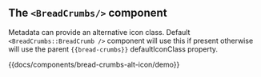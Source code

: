 ## The `<BreadCrumbs/>` component

Metadata can provide an alternative icon class. Default `<BreadCrumbs::BreadCrumb />` component will use this if present
otherwise will use the parent `{{bread-crumbs}}` defaultIconClass property.

{{docs/components/bread-crumbs-alt-icon/demo}}
